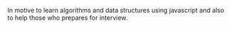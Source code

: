 In motive to learn algorithms and data structures using javascript and also to help those who prepares for interview.
